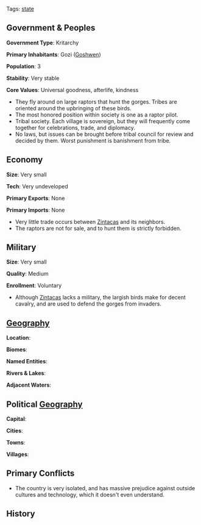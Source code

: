 Tags: [state](States)

## Government & Peoples

**Government Type**: Kritarchy

**Primary Inhabitants**: Gozi ([Goshwen](Goshwen))

**Population**: 3

**Stability**: Very stable

**Core Values**: Universal goodness, afterlife, kindness

- They fly around on large raptors that hunt the gorges. Tribes are oriented around the upbringing of these birds.
- The most honored position within society is one as a raptor pilot.
- Tribal society. Each village is sovereign, but they will frequently come together for celebrations, trade, and diplomacy.
- No laws, but issues can be brought before tribal council for review and decided by them. Worst punishment is banishment from tribe.


## Economy

**Size**: Very small

**Tech**: Very undeveloped

**Primary Exports**: None

**Primary Imports**: None

- Very little trade occurs between [Zintacas](Zintacas) and its neighbors.
- The raptors are not for sale, and to hunt them is strictly forbidden.


## Military

**Size**: Very small

**Quality**: Medium

**Enrollment**: Voluntary

- Although [Zintacas](Zintacas) lacks a military, the largish birds make for decent cavalry, and are used to defend the gorges from invaders.


## [Geography](Geography)

**Location**: 

**Biomes**: 

**Named Entities**:

**Rivers & Lakes**: 

**Adjacent Waters**: 


## Political [Geography](Geography)

**Capital**: 

**Cities**: 

**Towns**: 

**Villages**: 


## Primary Conflicts

- The country is very isolated, and has massive prejudice against outside cultures and technology, which it doesn't even understand.


## History

